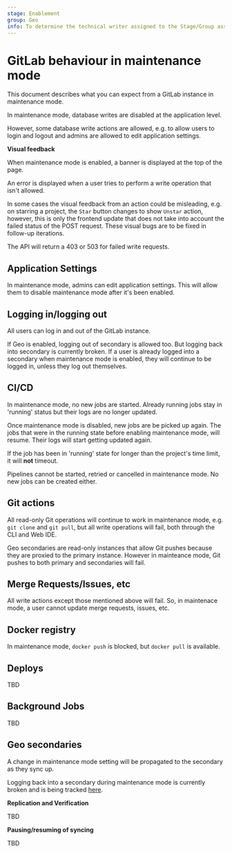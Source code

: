 ```yaml
---
stage: Enablement
group: Geo
info: To determine the technical writer assigned to the Stage/Group associated with this page, see https://about.gitlab.com/handbook/engineering/ux/technical-writing/#assignments
---
```


# GitLab behaviour in maintenance mode

This document describes what you can expect from a GitLab instance in maintenance mode.

In maintenance mode, database writes are disabled at the application level.

However, some database write actions are allowed, e.g. to allow users to login and logout and admins are allowed to edit application settings.

**Visual feedback**

When maintenance mode is enabled, a banner is displayed at the top of the page.

An error is displayed when a user tries to perform a write operation that isn't allowed.

In some cases the visual feedback from an action could be misleading, e.g. on starring a project, the `Star` button changes to show `Unstar` action, however, this is only the frontend update that does not take into account the failed status of the POST request. These visual bugs are to be fixed in follow-up iterations.

The API will return a 403 or 503 for failed write requests.

## Application Settings

In maintenance mode, admins can edit application settings. This will allow them to disable maintenance mode after it's been enabled.

## Logging in/logging out

All users can log in and out of the GitLab instance.

If Geo is enabled, logging out of secondary is allowed too. But logging back into secondary is currently broken. If a user is already logged into a secondary when maintenance mode is enabled, they will continue to be logged in, unless they log out themselves.

## CI/CD

In maintenance mode, no new jobs are started. Already running jobs stay in 'running' status but their logs are no longer updated.

Once maintenance mode is disabled, new jobs are be picked up again. The jobs that were in the running state before enabling maintenance mode, will resume.
Their logs will start getting updated again.

If the job has been in 'running' state for longer than the project's time limit, it will **not** timeout.

Pipelines cannot be started, retried or cancelled in maintenance mode.
No new jobs can be created either.

## Git actions

All read-only Git operations will continue to work in maintenance mode, e.g. `git clone` and `git pull`, but all write operations will fail, both through the CLI and Web IDE.

Geo secondaries are read-only instances that allow Git pushes because they are proxied to the primary instance. However in mainteance mode, Git pushes to both primary and secondaries will fail.

## Merge Requests/Issues, etc

All write actions except those mentioned above will fail. So, in maintenace mode, a user cannot update merge requests, issues, etc.

## Docker registry

In maintenance mode, `docker push` is blocked, but `docker pull` is available.

## Deploys

TBD

## Background Jobs

TBD

## Geo secondaries

A change in maintenance mode setting will be propagated to the secondary as they sync up.

Logging back into a secondary during maintenance mode is currently broken and is being tracked [here](https://gitlab.com/gitlab-org/gitlab/-/issues/296534).

**Replication and Verification**

TBD

**Pausing/resuming of syncing**

TBD
